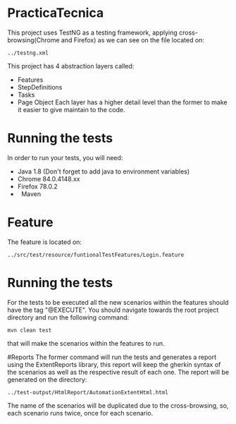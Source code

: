 # PracticaTecnica 

This project uses TestNG as a testing framework, applying cross-browsing(Chrome and Firefox) as we can see on the file located on: 

	../testng.xml


This project has 4 abstraction layers called: 
*	Features
*	StepDefinitions
*	Tasks
*	Page Object
Each layer has a higher detail level than the former to make it easier to give maintain to the code.

# Running the tests
In order to run your tests, you will need:
*	Java 1.8 (Don't forget to add java to environment variables)
*	Chrome 84.0.4148.xx
*	Firefox 78.0.2
*   Maven

# Feature 
The feature is located on: 

	../src/test/resource/funtionalTestFeatures/Login.feature

# Running the tests
For the tests to be executed all the new scenarios within the features should have the tag "@EXECUTE".
You should navigate towards the root project directory and run the following command:

	mvn clean test

that will make the scenarios within the features to run.

#Reports
The former command will run the tests and generates a report using the ExtentReports library, this report will keep the gherkin syntax of the scenarios as well as the respective result of each one. The report will be generated on the directory:

	../test-output/HtmlReport/AutomationExtentHtml.html

The name of the scenarios will be duplicated due to the cross-browsing, so, each scenario runs twice, once for each scenario.

